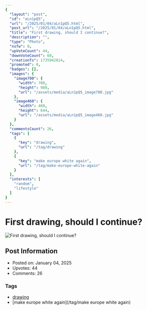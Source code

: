 ```yaml
---
{
  "layout": "post",
  "id": "aLn1pQ5",
  "url": "/2025/01/04/aLn1pQ5.html",
  "post_url": "/2025/01/04/aLn1pQ5.html",
  "title": "First drawing, should I continue?",
  "description": "",
  "type": "Photo",
  "nsfw": 0,
  "upVoteCount": 44,
  "downVoteCount": 60,
  "creationTs": 1735942814,
  "promoted": 0,
  "badges": [],
  "images": {
    "image700": {
      "width": 700,
      "height": 980,
      "url": "/assets/media/aLn1pQ5_image700.jpg"
    },
    "image460": {
      "width": 460,
      "height": 644,
      "url": "/assets/media/aLn1pQ5_image460.jpg"
    }
  },
  "commentsCount": 26,
  "tags": [
    {
      "key": "drawing",
      "url": "/tag/drawing"
    },
    {
      "key": "make europe white again",
      "url": "/tag/make-europe-white-again"
    }
  ],
  "interests": [
    "random",
    "lifestyle"
  ]
}
---
```


# First drawing, should I continue?

![First drawing, should I continue?](/assets/media/aLn1pQ5_image700.jpg)

## Post Information

- Posted on: January 04, 2025
- Upvotes: 44
- Comments: 26

### Tags

- [drawing](/tag/drawing)
- [make europe white again](/tag/make europe white again)
